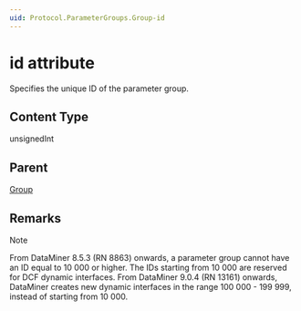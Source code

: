 ```yaml
---
uid: Protocol.ParameterGroups.Group-id
---
```


# id attribute

Specifies the unique ID of the parameter group.

## Content Type

unsignedInt

## Parent

[Group](xref:Protocol.ParameterGroups.Group)

## Remarks

> [!NOTE]
> From DataMiner 8.5.3 (RN 8863) onwards, a parameter group cannot have an ID equal to 10 000 or higher. The IDs starting from 10 000 are reserved for DCF dynamic interfaces. From DataMiner 9.0.4 (RN 13161) onwards, DataMiner creates new dynamic interfaces in the range 100 000 - 199 999, instead of starting from 10 000.
